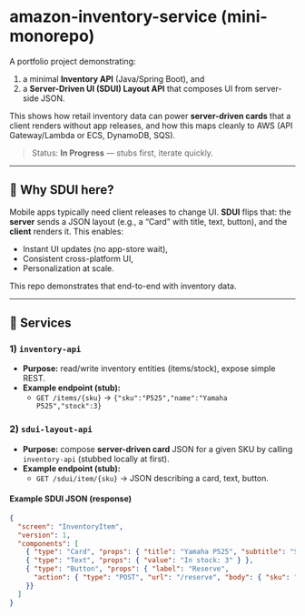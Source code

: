 # amazon-inventory-service (mini-monorepo)

A portfolio project demonstrating:
1) a minimal **Inventory API** (Java/Spring Boot), and  
2) a **Server-Driven UI (SDUI) Layout API** that composes UI from server-side JSON.

This shows how retail inventory data can power **server-driven cards** that a client renders without app releases, and how this maps cleanly to AWS (API Gateway/Lambda or ECS, DynamoDB, SQS).

> Status: **In Progress** — stubs first, iterate quickly.

---

## 🧭 Why SDUI here?
Mobile apps typically need client releases to change UI. **SDUI** flips that: the **server** sends a JSON layout (e.g., a “Card” with title, text, button), and the **client** renders it. This enables:
- Instant UI updates (no app-store wait),
- Consistent cross-platform UI,
- Personalization at scale.

This repo demonstrates that end-to-end with inventory data.

---

## 🧱 Services

### 1) `inventory-api`
- **Purpose:** read/write inventory entities (items/stock), expose simple REST.
- **Example endpoint (stub):**
  - `GET /items/{sku}` → `{"sku":"P525","name":"Yamaha P525","stock":3}`

### 2) `sdui-layout-api`
- **Purpose:** compose **server-driven card** JSON for a given SKU by calling `inventory-api` (stubbed locally at first).
- **Example endpoint (stub):**
  - `GET /sdui/item/{sku}` → JSON describing a card, text, button.

#### Example SDUI JSON (response)
```json
{
  "screen": "InventoryItem",
  "version": 1,
  "components": [
    { "type": "Card", "props": { "title": "Yamaha P525", "subtitle": "SKU P525" } },
    { "type": "Text", "props": { "value": "In stock: 3" } },
    { "type": "Button", "props": { "label": "Reserve",
      "action": { "type": "POST", "url": "/reserve", "body": { "sku": "P525" } }
    }}
  ]
}
